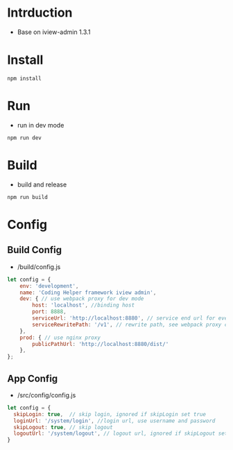 # Intrduction
- Base on iview-admin 1.3.1

# Install
```shell
npm install
```

# Run
- run in dev mode
```shell
npm run dev
```

# Build
- build and release
``` shell
npm run build
```

# Config
## Build Config
- /build/config.js
```js
let config = {
    env: 'development',
    name: 'Coding Helper framework iview admin',
    dev: { // use webpack proxy for dev mode
        host: 'localhost', //binding host
        port: 8888,  
        serviceUrl: 'http://localhost:8880', // service end url for every http request
        serviceRewritePath: '/v1', // rewrite path, see webpack proxy config rewrite path config
    },
    prod: { // use nginx proxy
        publicPathUrl: 'http://localhost:8880/dist/'
    },
};
```
## App Config
- /src/config/config.js
```js
let config = {
  skipLogin: true,  // skip login, ignored if skipLogin set true
  loginUrl: '/system/login', //login url, use username and password
  skipLogout: true, // skip logout
  logoutUrl: '/system/logout', // logout url, ignored if skipLogout set true
}
```
